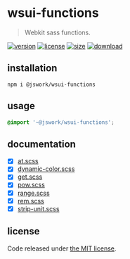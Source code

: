 # wsui-functions
> Webkit sass functions.

[![version][version-image]][version-url]
[![license][license-image]][license-url]
[![size][size-image]][size-url]
[![download][download-image]][download-url]

## installation
```shell
npm i @jswork/wsui-functions
```

## usage
```scss
@import '~@jswork/wsui-functions';
```

## documentation
- [x] [at.scss](./documentation/at.scss.md)
- [x] [dynamic-color.scss](./documentation/dynamic-color.scss.md)
- [x] [get.scss](./documentation/get.scss.md)
- [x] [pow.scss](./documentation/pow.scss.md)
- [x] [range.scss](./documentation/range.scss.md)
- [x] [rem.scss](./documentation/rem.scss.md)
- [x] [strip-unit.scss](./documentation/strip-unit.scss.md)

## license
Code released under [the MIT license](https://github.com/afeiship/wsui-functions/blob/master/LICENSE.txt).

[version-image]: https://img.shields.io/npm/v/@jswork/wsui-functions
[version-url]: https://npmjs.org/package/@jswork/wsui-functions

[license-image]: https://img.shields.io/npm/l/@jswork/wsui-functions
[license-url]: https://github.com/afeiship/wsui-functions/blob/master/LICENSE.txt

[size-image]: https://img.shields.io/bundlephobia/minzip/@jswork/wsui-functions
[size-url]: https://github.com/afeiship/wsui-functions/blob/master/dist/wsui-functions.min.js

[download-image]: https://img.shields.io/npm/dm/@jswork/wsui-functions
[download-url]: https://www.npmjs.com/package/@jswork/wsui-functions

